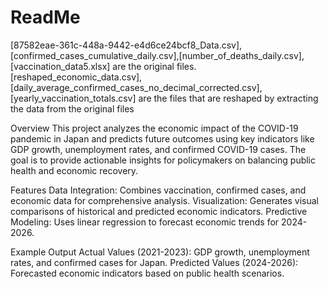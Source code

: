 # ReadMe

[87582eae-361c-448a-9442-e4d6ce24bcf8_Data.csv],[confirmed_cases_cumulative_daily.csv],[number_of_deaths_daily.csv],[vaccination_data5.xlsx] are the original files. [reshaped_economic_data.csv],[daily_average_confirmed_cases_no_decimal_corrected.csv],[yearly_vaccination_totals.csv] are the files that are reshaped by extracting the data from the original files

Overview
This project analyzes the economic impact of the COVID-19 pandemic in Japan and predicts future outcomes using key indicators like GDP growth, unemployment rates, and confirmed COVID-19 cases. The goal is to provide actionable insights for policymakers on balancing public health and economic recovery.

Features
Data Integration: Combines vaccination, confirmed cases, and economic data for comprehensive analysis.
Visualization: Generates visual comparisons of historical and predicted economic indicators.
Predictive Modeling: Uses linear regression to forecast economic trends for 2024-2026.

Example Output
Actual Values (2021-2023): GDP growth, unemployment rates, and confirmed cases for Japan.
Predicted Values (2024-2026): Forecasted economic indicators based on public health scenarios.
